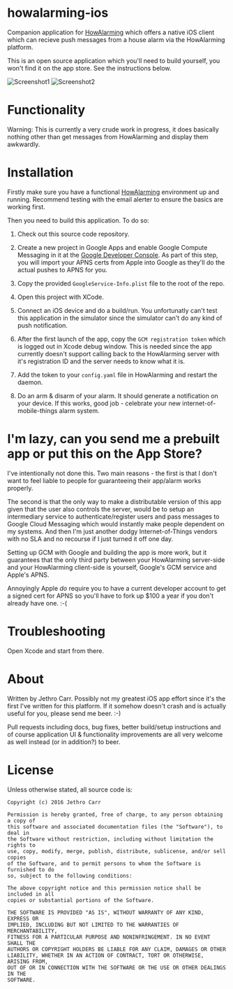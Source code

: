 # howalarming-ios

Companion application for [HowAlarming](https://github.com/jethrocarr/howalarming)
which offers a native iOS client which can recieve push messages from a house
alarm via the HowAlarming platform.

This is an open source application which you'll need to build yourself, you
won't find it on the app store. See the instructions below.

![Screenshot1](https://raw.githubusercontent.com/jethrocarr/howalarming-ios/master/docs/howalarming-screenshot1.jpg)
![Screenshot2](https://raw.githubusercontent.com/jethrocarr/howalarming-ios/master/docs/howalarming-screenshot2.jpg)


# Functionality

Warning: This is currently a very crude work in progress, it does basically
nothing other than get messages from HowAlarming and display them awkwardly.


# Installation

Firstly make sure you have a functional [HowAlarming](https://github.com/jethrocarr/howalarming)
environment up and running. Recommend testing with the email alerter to ensure
the basics are working first.

Then you need to build this application. To do so:

1. Check out this source code repository.

2. Create a new project in Google Apps and enable Google Compute Messaging in
   it at the [Google Developer Console](https://developers.google.com/mobile/add).
   As part of this step, you will import your APNS certs from Apple into Google
   as they'll do the actual pushes to APNS for you.

3. Copy the provided `GoogleService-Info.plist` file to the root of the repo.

4. Open this project with XCode.

5. Connect an iOS device and do a build/run. You unfortunatly can't test this
   application in the simulator since the simulator can't do any kind of push
   notification.

6. After the first launch of the app, copy the `GCM registration token` which is
   logged out in Xcode debug window. This is needed since the app currently
   doesn't support calling back to the HowAlarming server with it's
   registration ID and the server needs to know what it is.

7. Add the token to your `config.yaml` file in HowAlarming and restart the
   daemon.

8. Do an arm & disarm of your alarm. It should generate a notification on your
   device. If this works, good job - celebrate your new
   internet-of-mobile-things alarm system.


# I'm lazy, can you send me a prebuilt app or put this on the App Store?

I've intentionally not done this. Two main reasons - the first is that I don't
want to feel liable to people for guaranteeing their app/alarm works properly.

The second is that the only way to make a distributable version of this app
given that the user also controls the server, would be to setup an intermediary
service to authenticate/register users and pass messages to Google Cloud
Messaging which would instantly make people dependent on my systems. And then
I'm just another dodgy Internet-of-Things vendors with no SLA and no recourse if
I just turned it off one day.

Setting up GCM with Google and building the app is more work, but it guarantees
that the only third party between your HowAlarming server-side and your
HowAlarming client-side is yourself, Google's GCM service and Apple's APNS.

Annoyingly Apple *do* require you to have a current developer account to get a
signed cert for APNS so you'll have to fork up $100 a year if you don't already
have one. :-(



# Troubleshooting

Open Xcode and start from there.


# About

Written by Jethro Carr. Possibly not my greatest iOS app effort since it's
the first I've written for this platform. If it somehow doesn't crash and is
actually useful for you, please send me beer. :-)

Pull requests including docs, bug fixes, better build/setup instructions and of
course application UI & functionality improvements are all very welcome as well
instead (or in addition?) to beer.


# License

Unless otherwise stated, all source code is:

    Copyright (c) 2016 Jethro Carr

    Permission is hereby granted, free of charge, to any person obtaining a copy of
    this software and associated documentation files (the "Software"), to deal in
    the Software without restriction, including without limitation the rights to
    use, copy, modify, merge, publish, distribute, sublicense, and/or sell copies
    of the Software, and to permit persons to whom the Software is furnished to do
    so, subject to the following conditions:

    The above copyright notice and this permission notice shall be included in all
    copies or substantial portions of the Software.

    THE SOFTWARE IS PROVIDED "AS IS", WITHOUT WARRANTY OF ANY KIND, EXPRESS OR
    IMPLIED, INCLUDING BUT NOT LIMITED TO THE WARRANTIES OF MERCHANTABILITY,
    FITNESS FOR A PARTICULAR PURPOSE AND NONINFRINGEMENT. IN NO EVENT SHALL THE
    AUTHORS OR COPYRIGHT HOLDERS BE LIABLE FOR ANY CLAIM, DAMAGES OR OTHER
    LIABILITY, WHETHER IN AN ACTION OF CONTRACT, TORT OR OTHERWISE, ARISING FROM,
    OUT OF OR IN CONNECTION WITH THE SOFTWARE OR THE USE OR OTHER DEALINGS IN THE
    SOFTWARE.
